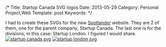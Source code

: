/*
Title: Startup Canada SVG logos
Date: 2013-05-29
Category: Personal Project,Web
Template: post
Keywords:
*/

I had to create these SVGs for the new
[Spotlander](http://spotlander.com "Spotlander") website. They are 2 of
them, one for the parent company; Startup Canada. The last one is for
the divisions, in this case: Startup London. I figured I would share. \
 [![startup canada
svg](http://ohdoylerules.com/content/images/startupcanada.svg)](http://ohdoylerules.com/content/images/startupcanada.svg)
[![startup london
svg](http://ohdoylerules.com/content/images/startuplondon.svg)](http://ohdoylerules.com/content/images/startuplondon.svg)
